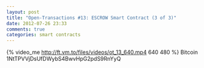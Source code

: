 ```yaml
---
layout: post
title: "Open-Transactions #13: ESCROW Smart Contract (3 of 3)"
date: 2012-07-26 23:33
comments: true
categories: smart contracts
---
```

{% video_me http://ft.vm.to/files/videos/ot_13_640.mp4 640 480  %}
Bitcoin 1NtTPVVjDsUfDWybS4BwvHpG2pdS9RnYyQ

